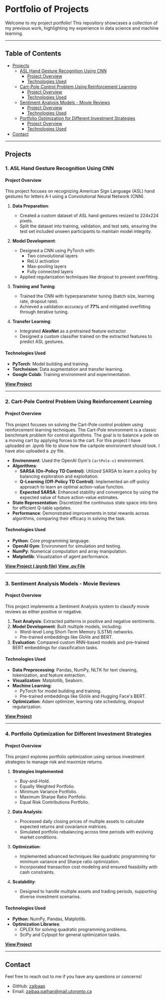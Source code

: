 # Portfolio of Projects  

Welcome to my project portfolio! This repository showcases a collection of my previous work, highlighting my experience in data science and machine learning.  

---

## Table of Contents  
- [Projects](#projects)  
  - [ASL Hand Gesture Recognition Using CNN](#1-asl-hand-gesture-recognition-using-cnn)  
    - [Project Overview](#project-overview-1)  
    - [Technologies Used](#technologies-used-1)  
  - [Cart-Pole Control Problem Using Reinforcement Learning](#2-cart-pole-control-problem-using-reinforcement-learning)  
    - [Project Overview](#project-overview-2)  
    - [Technologies Used](#technologies-used-2)  
  - [Sentiment Analysis Models - Movie Reviews](#3-sentiment-analysis-models---movie-reviews)  
    - [Project Overview](#project-overview-3)  
    - [Technologies Used](#technologies-used-3)  
  - [Portfolio Optimization for Different Investment Strategies](#4-portfolio-optimization-for-different-investment-strategies)  
    - [Project Overview](#project-overview-4)  
    - [Technologies Used](#technologies-used-4)  
- [Contact](#contact)  

---

## Projects  

### 1. ASL Hand Gesture Recognition Using CNN  

#### Project Overview  
This project focuses on recognizing American Sign Language (ASL) hand gestures for letters A-I using a Convolutional Neural Network (CNN).  

1. **Data Preparation**:  
   - Created a custom dataset of ASL hand gestures resized to 224x224 pixels.  
   - Split the dataset into training, validation, and test sets, ensuring the test set included unseen participants to maintain model integrity.  

2. **Model Development**:  
   - Designed a CNN using PyTorch with:  
     - Two convolutional layers  
     - ReLU activation  
     - Max-pooling layers  
     - Fully connected layers  
   - Applied regularization techniques like dropout to prevent overfitting.  

3. **Training and Tuning**:  
   - Trained the CNN with hyperparameter tuning (batch size, learning rate, dropout rate).  
   - Achieved a validation accuracy of **77%** and mitigated overfitting through iterative tuning.  

4. **Transfer Learning**:  
   - Integrated **AlexNet** as a pretrained feature extractor.  
   - Designed a custom classifier trained on the extracted features to predict ASL gestures.  

#### Technologies Used  
- **PyTorch**: Model building and training.  
- **Torchvision**: Data augmentation and transfer learning.  
- **Google Colab**: Training environment and experimentation.  

[**View Project**](https://github.com/zaibaap/Portfolio/blob/5b9ddeb20ae567941858f16887fa1c978811e877/asl_hand_gesture_recognition_using_cnn.py)  

---

### 2. Cart-Pole Control Problem Using Reinforcement Learning  

#### Project Overview  
This project focuses on solving the Cart-Pole control problem using reinforcement learning techniques. The Cart-Pole environment is a classic benchmark problem for control algorithms. The goal is to balance a pole on a moving cart by applying forces to the cart. For this project I have uploaded an .ipynb file to show how the cartpole environment should look. I have also uploaded a .py file.  

- **Environment**: Used the OpenAI Gym's `CartPole-v1` environment.  
- **Algorithms**:  
  - **SARSA (On-Policy TD Control)**: Utilized SARSA to learn a policy by balancing exploration and exploitation.  
  - **Q-Learning (Off-Policy TD Control)**: Implemented an off-policy approach to learn an optimal action-value function.  
  - **Expected SARSA**: Enhanced stability and convergence by using the expected value of future action-value estimates.  
- **State Representation**: Discretized the continuous state space into bins for efficient Q-table updates.  
- **Performance**: Demonstrated improvements in total rewards across algorithms, comparing their efficacy in solving the task.  

#### Technologies Used  
- **Python**: Core programming language.  
- **OpenAI Gym**: Environment for simulation and testing.  
- **NumPy**: Numerical computation and array manipulation.  
- **Matplotlib**: Visualization of agent performance.  

[**View Project (.ipynb file)**](https://github.com/zaibaap/Portfolio/blob/5b9ddeb20ae567941858f16887fa1c978811e877/Cartpole_Control_Problem_Reinforcement_Learning.ipynb)
[**View .py File**](https://github.com/zaibaap/Portfolio/blob/a4058c143567884ecd91750d0f6940d44cbde438/Cartpole_Control_Problem_RL.py)

---

### 3. Sentiment Analysis Models - Movie Reviews  

#### Project Overview  
This project implements a Sentiment Analysis system to classify movie reviews as either positive or negative.  

1. **Text Analysis**: Extracted patterns in positive and negative sentiments.  
2. **Model Development**: Built multiple models, including:  
   - Word-level Long Short-Term Memory (LSTM) networks.  
   - Pre-trained embeddings like GloVe and BERT.  
3. **Evaluation**: Compared custom RNN-based models and pre-trained BERT embeddings for classification tasks.  

#### Technologies Used  
- **Data Preprocessing**: Pandas, NumPy, NLTK for text cleaning, tokenization, and feature extraction.  
- **Visualization**: Matplotlib, Seaborn.  
- **Machine Learning**:  
  - PyTorch for model building and training.  
  - Pre-trained embeddings like GloVe and Hugging Face's BERT.  
- **Optimization**: Adam optimizer, learning rate scheduling, dropout regularization.  

[**View Project**](https://github.com/zaibaap/Portfolio/blob/5b9ddeb20ae567941858f16887fa1c978811e877/Sentiment_Analysis_Movie_Reviews_.py)  

---

### 4. Portfolio Optimization for Different Investment Strategies  

#### Project Overview  
This project explores portfolio optimization using various investment strategies to manage risk and maximize returns.  

1. **Strategies Implemented**:  
   - Buy-and-Hold.  
   - Equally Weighted Portfolio.  
   - Minimum Variance Portfolio.  
   - Maximum Sharpe Ratio Portfolio.  
   - Equal Risk Contributions Portfolio.  

2. **Data Analysis**:  
   - Processed daily closing prices of multiple assets to calculate expected returns and covariance matrices.  
   - Simulated portfolio rebalancing across time periods with evolving market conditions.  

3. **Optimization**:  
   - Implemented advanced techniques like quadratic programming for minimum variance and Sharpe ratio optimization.  
   - Incorporated transaction cost modeling and ensured feasibility with cash constraints.  

4. **Scalability**:  
   - Designed to handle multiple assets and trading periods, supporting diverse investment scenarios.  

#### Technologies Used  
- **Python**: NumPy, Pandas, Matplotlib.  
- **Optimization Libraries**:  
  - CPLEX for solving quadratic programming problems.  
  - SciPy and CyIpopt for general optimization tasks.  

[**View Project**](https://github.com/zaibaap/Portfolio/blob/fb35d588fe46bc573f0820b2b8b869ac32324065/Portfolio_Optimization_Strategies.py)  

---

## Contact
Feel free to reach out to me if you have any questions or concerns!
- GitHub: [zaibaap](https://github.com/zaibaap)
- Email: zaibaa.pathan@mail.utoronto.ca
